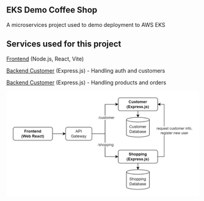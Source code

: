 ## EKS Demo Coffee Shop 
A microservices project used to demo deployment to AWS EKS

## Services used for this project
[Frontend](https://github.com/MortredN/eks-demo-coffeeshop-frontend) (Node.js, React, Vite)

[Backend Customer](https://github.com/MortredN/eks-demo-coffeeshop-customer) (Express.js) - Handling auth and customers

[Backend Customer](https://github.com/MortredN/eks-demo-coffeeshop-shopping) (Express.js) - Handling products and orders

![Simple Diagram](./simple_diagram.png)